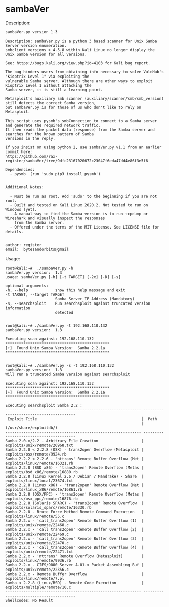 # sambaVer
Description:

    sambaVer.py version 1.3

    Description: sambaVer.py is a python 3 based scanner for Unix Samba Server version enumeration. 
    smbclient versions > 4.5.8 within Kali Linux no longer display the Unix Samba version for all versions.

    See: https://bugs.kali.org/view.php?id=4103 for Kali bug report.

    The bug hinders users from obtaining info necessary to solve VulnHub's "Kioptrix Level 1" via exploiting the
    vulnerable Samba server. Although there are other ways to exploit Kioptrix Level 1 without attacking the 
    Samba server, it is still a learning point.

    Metasploit's auxiliary smb scanner (auxiliary/scanner/smb/smb_version) still detects the correct Samba version,
    but sambaVer.py is for those of us who don't like to rely on Metasploit.

    This script uses pysmb's smbConnection to connect to a Samba server and generate the required network traffic.
    It then reads the packet data (response) from the Samba server and searches for the known pattern of Samba
    versions in the reply.

    If you insist on using python 2, use sambaVer.py v1.1 from an earlier commit here: 
    https://github.com/rax-register/sambaVer/tree/9dfc23167020672c23047f6eda47dd4e86f3e5f6

    Dependencies:
      - pysmb  (run 'sudo pip3 install pysmb') 


    Additional Notes: 

      - Must be run as root. Add 'sudo' to the beginning if you are not root.
      - Built and tested on Kali Linux 2020.2. Not tested to run on Windows (yet).
      - A manual way to find the Samba version is to run tcpdump or Wireshark and visually inspect the responses
        from the Samba server.
      - Offered under the terms of the MIT License. See LICENSE file for details.


    author: register
    email:  bytesandorbits@gmail


Usage:

    root@kali:~#  ./sambaVer.py -h
    sambaVer.py version:  1.3
    usage: sambaVer.py [-h] [-t TARGET] [-2x] [-D] [-s]

    optional arguments:
    -h, --help            show this help message and exit
    -t TARGET, --target TARGET 
                          Samba Server IP Address (Mandatory)
    -s, --searchsploit    Run searchsploit against truncated version information
                          detected


    root@kali:~# ./sambaVer.py -t 192.168.110.132
    sambaVer.py version:  1.3

    Executing scan against: 192.168.110.132
    **********************************************
    [+]  Found Unix Samba Version:  Samba 2.2.1a
    **********************************************


    root@kali:~# ./sambaVer.py -s -t 192.168.110.132
    sambaVer.py version:  1.3
    Will run a truncated Samba version against searchsploit

    Executing scan against: 192.168.110.132
    **********************************************
    [+]  Found Unix Samba Version:  Samba 2.2.1a
    **********************************************
    
    Executing searchsploit Samba 2.2 :
    ------------------------------------------------------------ ----------------------------------------
     Exploit Title                                              |  Path
                                                                | (/usr/share/exploitdb/)
    ------------------------------------------------------------ ----------------------------------------
    Samba 2.0.x/2.2 - Arbitrary File Creation                   | exploits/unix/remote/20968.txt
    Samba 2.2.0 < 2.2.8 (OSX) - trans2open Overflow (Metasploit | exploits/osx/remote/9924.rb
    Samba 2.2.2 < 2.2.6 - 'nttrans' Remote Buffer Overflow (Met | exploits/linux/remote/16321.rb
    Samba 2.2.8 (BSD x86) - 'trans2open' Remote Overflow (Metas | exploits/bsd_x86/remote/16880.rb
    Samba 2.2.8 (Linux Kernel 2.6 / Debian / Mandrake) - Share  | exploits/linux/local/23674.txt
    Samba 2.2.8 (Linux x86) - 'trans2open' Remote Overflow (Met | exploits/linux_x86/remote/16861.rb
    Samba 2.2.8 (OSX/PPC) - 'trans2open' Remote Overflow (Metas | exploits/osx_ppc/remote/16876.rb
    Samba 2.2.8 (Solaris SPARC) - 'trans2open' Remote Overflow  | exploits/solaris_sparc/remote/16330.rb
    Samba 2.2.8 - Brute Force Method Remote Command Execution   | exploits/linux/remote/55.c
    Samba 2.2.x - 'call_trans2open' Remote Buffer Overflow (1)  | exploits/unix/remote/22468.c
    Samba 2.2.x - 'call_trans2open' Remote Buffer Overflow (2)  | exploits/unix/remote/22469.c
    Samba 2.2.x - 'call_trans2open' Remote Buffer Overflow (3)  | exploits/unix/remote/22470.c
    Samba 2.2.x - 'call_trans2open' Remote Buffer Overflow (4)  | exploits/unix/remote/22471.txt
    Samba 2.2.x - 'nttrans' Remote Overflow (Metasploit)        | exploits/linux/remote/9936.rb
    Samba 2.2.x - CIFS/9000 Server A.01.x Packet Assembling Buf | exploits/unix/remote/22356.c
    Samba 2.2.x - Remote Buffer Overflow                        | exploits/linux/remote/7.pl
    Samba < 2.2.8 (Linux/BSD) - Remote Code Execution           | exploits/multiple/remote/10.c
    ------------------------------------------------------------ ----------------------------------------
    Shellcodes: No Result
    
